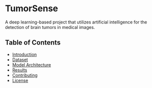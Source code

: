 # TumorSense
A deep learning-based project that utilizes artificial intelligence for the detection of brain tumors in medical images.

<!-- Table of Contents -->
## Table of Contents
- [Introduction](#introduction)
- [Dataset](#dataset)
- [Model Architecture](#model-architecture)
- [Results](#results)
- [Contributing](#contributing)
- [License](#license)
